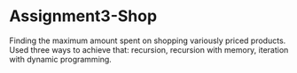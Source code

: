 # Assignment3-Shop
Finding the maximum amount spent on shopping variously priced products. Used three ways to achieve that: recursion, recursion with memory, iteration with dynamic programming. 
